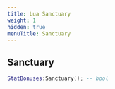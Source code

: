 ```yaml
---
title: Lua Sanctuary
weight: 1
hidden: true
menuTitle: Sanctuary
---
```

## Sanctuary
```lua
StatBonuses:Sanctuary(); -- bool
```